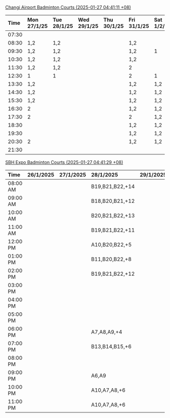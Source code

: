 [Changi Airport Badminton Courts (2025-01-27 04:41:11 +08)](https://www.carc.org.sg/FacilityBooking.aspx)

| Time   | Mon 27/1/25   | Tue 28/1/25   | Wed 29/1/25   | Thu 30/1/25   | Fri 31/1/25   | Sat 1/2/25   | Sun 2/2/25   |
|:-------|:--------------|:--------------|:--------------|:--------------|:--------------|:-------------|:-------------|
| 07:30  |               |               |               |               |               |              |              |
| 08:30  | 1,2           | 1,2           |               |               | 1,2           |              |              |
| 09:30  | 1,2           | 1,2           |               |               | 1,2           | 1            |              |
| 10:30  | 1,2           | 1,2           |               |               | 1,2           |              |              |
| 11:30  | 1,2           | 1,2           |               |               | 2             |              |              |
| 12:30  | 1             | 1             |               |               | 2             | 1            |              |
| 13:30  | 1,2           |               |               |               | 1,2           | 1,2          |              |
| 14:30  | 1,2           |               |               |               | 1,2           | 1,2          |              |
| 15:30  | 1,2           |               |               |               | 1,2           | 1,2          | 2            |
| 16:30  | 2             |               |               |               | 1,2           | 1,2          | 2            |
| 17:30  | 2             |               |               |               | 2             | 1,2          | 1,2          |
| 18:30  |               |               |               |               | 1,2           | 1,2          | 1,2          |
| 19:30  |               |               |               |               | 1,2           | 1,2          | 1,2          |
| 20:30  | 2             |               |               |               | 1,2           | 1,2          | 1,2          |
| 21:30  |               |               |               |               |               |              |              |

[SBH Expo Badminton Courts (2025-01-27 04:41:29 +08)](https://singaporebadmintonhall.getomnify.com/widgets/O3MRKGBH359GA55KHMG1RD)

| Time     | 26/1/2025   | 27/1/2025   | 28/1/2025       | 29/1/2025   | 30/1/2025   | 31/1/2025       | 1/2/2025        |
|:---------|:------------|:------------|:----------------|:------------|:------------|:----------------|:----------------|
| 08:00 AM |             |             | B19,B21,B22,+14 |             |             |                 | B19,B21,B22,+15 |
| 09:00 AM |             |             | B18,B20,B21,+12 |             |             |                 | B19,B21,B22,+15 |
| 10:00 AM |             |             | B20,B21,B22,+13 |             |             |                 | B19,B20,B21,+15 |
| 11:00 AM |             |             | B19,B21,B22,+11 |             |             |                 | B17,B20,B21,+14 |
| 12:00 PM |             |             | A10,B20,B22,+5  |             |             |                 | B19,B21,B22,+19 |
| 01:00 PM |             |             | B11,B20,B22,+8  |             |             |                 | B19,B21,B22,+19 |
| 02:00 PM |             |             | B19,B21,B22,+12 |             |             |                 | B19,B21,B22,+16 |
| 03:00 PM |             |             |                 |             |             |                 | B19,B20,B21,+11 |
| 04:00 PM |             |             |                 |             |             | B13,B15,B21,+4  | A10,B11,B21,+7  |
| 05:00 PM |             |             |                 |             |             | B14,B15,B21,+5  | A7,B15,B21,+4   |
| 06:00 PM |             |             | A7,A8,A9,+4     |             |             | B20,B21,B22,+10 | B15,B21,B22,+3  |
| 07:00 PM |             |             | B13,B14,B15,+6  |             |             | B19,B21,B22,+13 | B15,B21,B22,+1  |
| 08:00 PM |             |             |                 |             |             | B16,B17,B22,+9  | B19,B21,B22,+11 |
| 09:00 PM |             |             | A6,A9           |             |             | B17,B18,B22,+12 | B20,B21,B22,+9  |
| 10:00 PM |             |             | A10,A7,A8,+6    |             |             |                 | B20,B21,B22,+15 |
| 11:00 PM |             |             | A10,A7,A8,+6    |             |             |                 | B20,B21,B22,+18 |

